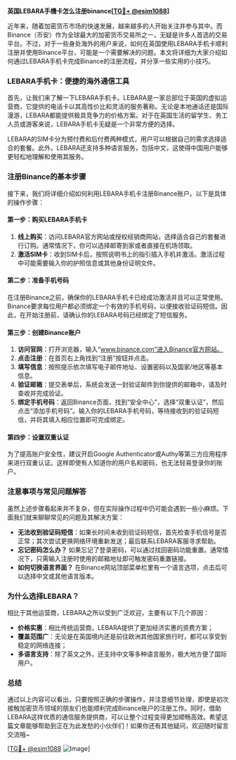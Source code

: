 **英国LEBARA手機卡怎么注册binance[[TG💪+ @esim1088](https://t.me/s/esim1088)]**

近年来，随着加密货币市场的快速发展，越来越多的人开始关注并参与其中。而Binance（币安）作为全球最大的加密货币交易所之一，无疑是许多人首选的交易平台。不过，对于一些身处海外的用户来说，如何在英国使用LEBARA手机卡顺利注册并使用Binance平台，可能是一个需要解决的问题。本文将详细为大家介绍如何通过LEBARA手机卡完成Binance的注册流程，并分享一些实用的小技巧。

### **LEBARA手机卡：便捷的海外通信工具**

首先，让我们来了解一下LEBARA手机卡。LEBARA是一家总部位于英国的虚拟运营商，它提供的电话卡以其高性价比和灵活的服务著称。无论是本地通话还是国际漫游，LEBARA都能提供极具竞争力的价格方案。对于在英国生活的留学生、务工人员或游客来说，LEBARA手机卡无疑是一个非常方便的选择。

LEBARA的SIM卡分为预付费和后付费两种模式，用户可以根据自己的需求选择适合的套餐。此外，LEBARA还支持多种语言服务，包括中文，这使得中国用户能够更轻松地理解和使用其服务。

### **注册Binance的基本步骤**

接下来，我们将详细介绍如何利用LEBARA手机卡注册Binance账户。以下是具体的操作步骤：

#### **第一步：购买LEBARA手机卡**

1. **线上购买**：访问LEBARA官方网站或授权经销商网站，选择适合自己的套餐进行订购。通常情况下，你可以选择邮寄到家或者直接在机场领取。
2. **激活SIM卡**：收到SIM卡后，按照说明书上的指引插入手机并激活。激活过程中可能需要输入你的护照信息或其他身份证明文件。

#### **第二步：准备手机号码**

在注册Binance之前，确保你的LEBARA手机卡已经成功激活并且可以正常使用。Binance要求每位用户都必须绑定一个有效的手机号码，以便接收验证码短信。因此，在开始注册前，请确认你的LEBARA号码已经绑定了短信服务。

#### **第三步：创建Binance账户**

1. **访问官网**：打开浏览器，输入“www.binance.com”进入Binance官方网站。
2. **点击注册**：在首页右上角找到“注册”按钮并点击。
3. **填写信息**：按照提示依次填写电子邮件地址、设置密码以及国家/地区等基本信息。
4. **验证邮箱**：提交表单后，系统会发送一封验证邮件到你提供的邮箱中，请及时查收并完成验证。
5. **绑定手机号码**：返回Binance页面，找到“安全中心”，选择“双重认证”，然后点击“添加手机号码”。输入你的LEBARA手机号码，等待接收到的验证码短信，并将其填入相应位置即可完成绑定。

#### **第四步：设置双重认证**

为了提高账户安全性，建议开启Google Authenticator或Authy等第三方应用程序来进行双重认证。这样即使有人知道你的用户名和密码，也无法轻易登录你的账户。

### **注意事项与常见问题解答**

虽然上述步骤看起来并不复杂，但在实际操作过程中仍可能会遇到一些小麻烦。下面我们就来聊聊常见的问题及其解决方案：

- **无法收到验证码短信**：如果长时间未收到验证码短信，首先检查手机信号是否正常；其次尝试更换网络环境重新发送；最后联系LEBARA客服寻求帮助。
- **忘记密码怎么办？** 如果忘记了登录密码，可以通过找回密码功能重置。通常情况下，只需输入注册时使用的邮箱地址即可触发密码重置链接。
- **如何切换语言界面？** 在Binance网站顶部菜单栏里有一个语言选项，点击后可以选择中文或其他语言版本。

### **为什么选择LEBARA？**

相比于其他运营商，LEBARA之所以受到广泛欢迎，主要有以下几个原因：
- **价格实惠**：相比传统运营商，LEBARA提供了更加经济实惠的资费方案；
- **覆盖范围广**：无论是在英国境内还是前往欧洲其他国家旅行时，都可以享受到稳定的网络连接；
- **多语言支持**：除了英文之外，还支持中文等多种语言服务，极大地方便了国际用户。

### **总结**

通过以上内容可以看出，只要按照正确的步骤操作，并注意细节处理，即使是初次接触加密货币领域的朋友们也能顺利完成Binance账户的注册工作。同时，借助LEBARA这样优质的通信服务提供商，可以让整个过程变得更加顺畅高效。希望这篇文章能够帮助到正在为此发愁的小伙伴们！如果你还有其他疑问，欢迎随时留言交流哦~

[[TG💪+ @esim1088](https://t.me/s/esim1088) ![Image](https://i.postimg.cc/4NQfJmqS/Snipaste-2025-05-13-00-14-12.png)]